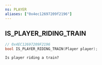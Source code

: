 ```yaml
---
ns: PLAYER
aliases: ["0x4ec12697209f2196"]
---
```

## IS_PLAYER_RIDING_TRAIN

```c
// 0x4EC12697209F2196
bool IS_PLAYER_RIDING_TRAIN(Player player);
```

```
Is player riding a train?
```
